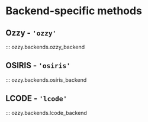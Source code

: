 # Backend-specific methods

<!-- TODO: get mkdocstrings to find submodule backends -->

## Ozzy - `'ozzy'`

::: ozzy.backends.ozzy_backend

## OSIRIS - `'osiris'`

::: ozzy.backends.osiris_backend

## LCODE - `'lcode'`

::: ozzy.backends.lcode_backend


